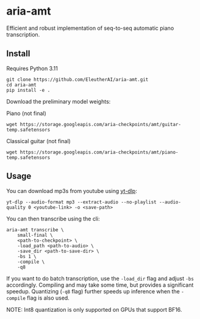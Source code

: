 # aria-amt

Efficient and robust implementation of seq-to-seq automatic piano transcription.

## Install 

Requires Python 3.11

```
git clone https://github.com/EleutherAI/aria-amt.git
cd aria-amt
pip install -e .
```

Download the preliminary model weights:

Piano (not final)
```
wget https://storage.googleapis.com/aria-checkpoints/amt/guitar-temp.safetensors
```

Classical guitar (not final)
```
wget https://storage.googleapis.com/aria-checkpoints/amt/piano-temp.safetensors
```

## Usage

You can download mp3s from youtube using [yt-dlp](https://github.com/yt-dlp/yt-dlp):

```
yt-dlp --audio-format mp3 --extract-audio --no-playlist --audio-quality 0 <youtube-link> -o <save-path>
```

You can then transcribe using the cli: 

```
aria-amt transcribe \
    small-final \
    <path-to-checkpoint> \
    -load_path <path-to-audio> \
    -save_dir <path-to-save-dir> \
    -bs 1 \
    -compile \
    -q8
```

If you want to do batch transcription, use the `-load_dir` flag and adjust `-bs` accordingly. Compiling and may take some time, but provides a significant speedup. Quantizing (`-q8` flag) further speeds up inference when the `-compile` flag is also used.

NOTE: Int8 quantization is only supported on GPUs that support BF16.
